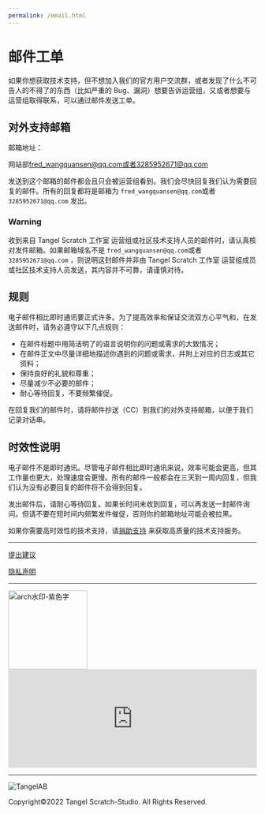 ```yaml
---
permalink: /email.html
---
```

# 邮件工单

如果你想获取技术支持，但不想加入我们的官方用户交流群，或者发现了什么不可告人的不得了的东西（比如严重的 Bug、漏洞）想要告诉运营组，又或者想要与运营组取得联系，可以通过邮件发送工单。

## 对外支持邮箱

邮箱地址：

网站部[fred_wangquansen@qq.com或者3285952671@qq.com](mailto:3285952671@qq.com)

发送到这个邮箱的邮件都会且只会被运营组看到。我们会尽快回复我们认为需要回复的邮件。所有的回复都将是邮箱为 `fred_wangquansen@qq.com`或者 `3285952671@qq.com` 发出。

### Warning
收到来自 Tangel Scratch 工作室 运营组或社区技术支持人员的邮件时，请认真核对发件邮箱。如果邮箱域名不是 `fred_wangquansen@qq.com`或者 `3285952671@qq.com` ，则说明这封邮件并非由 Tangel Scratch 工作室 运营组成员或社区技术支持人员发送，其内容并不可靠，请谨慎对待。

## 规则

电子邮件相比即时通讯要正式许多。为了提高效率和保证交流双方心平气和，在发送邮件时，请务必遵守以下几点规则：

- 在邮件标题中用简洁明了的语言说明你的问题或需求的大致情况；
- 在邮件正文中尽量详细地描述你遇到的问题或需求，并附上对应的日志或其它资料；
- 保持良好的礼貌和尊重；
- 尽量减少不必要的邮件；
- 耐心等待回复，不要频繁催促。

在回复我们的邮件时，请将邮件抄送（CC）到我们的对外支持邮箱，以便于我们记录对话串。

## 时效性说明

电子邮件不是即时通讯。尽管电子邮件相比即时通讯来说，效率可能会更高，但其工作量也更大，处理速度会更慢。所有的邮件一般都会在三天到一周内回复，但我们认为没有必要回复的邮件将不会得到回复。

发出邮件后，请耐心等待回复。如果长时间未收到回复，可以再发送一封邮件询问。但请不要在短时间内频繁发件催促，否则你的邮箱地址可能会被拉黑。

如果你需要高时效性的技术支持，请[捐助支持](https://afdian.net/@FredW) 来获取高质量的技术支持服务。

***

[提出建议](https://support.qq.com/product/400818)

[隐私声明](https://docs.qq.com/doc/DQlpwT3pEakZxQUt0)

***

<img width="160" alt="arch水印-紫色字" src="https://user-images.githubusercontent.com/91039316/166202842-59b79d17-086f-408d-8634-b779db164080.png">

<iframe id="afdian_leaflet_TangelStudio" src="https://afdian.net/leaflet?slug=TangelStudio" width="100%" scrolling="no" height="200" frameborder="0"></iframe><script>document.body.clientWidth< 700 ? document.getElementById("afdian_leaflet_TangelStudio").width = "100%" : document.getElementById("afdian_leaflet_TangelStudio").width = "640"</script>

***
  
![TangelAB](https://user-images.githubusercontent.com/91039316/173221445-198afbbd-39a2-49cd-83f2-4bd5af9ff75f.png)

Copyright©2022 Tangel Scratch-Studio. All Rights Reserved.

